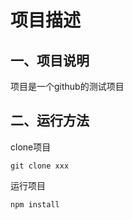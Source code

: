 # 项目描述
## 一、项目说明
项目是一个github的测试项目

## 二、运行方法
clone项目
```
git clone xxx
```

运行项目
```
npm install
```
